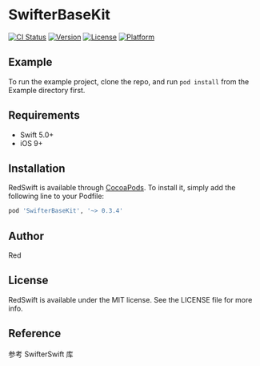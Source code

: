 # SwifterBaseKit

[![CI Status](https://img.shields.io/travis/Luowencai/RedSwift.svg?style=flat)](https://travis-ci.org/Luowencai/RedSwift)
[![Version](https://img.shields.io/cocoapods/v/RedSwift.svg?style=flat)](https://cocoapods.org/pods/RedSwift)
[![License](https://img.shields.io/cocoapods/l/RedSwift.svg?style=flat)](https://cocoapods.org/pods/RedSwift)
[![Platform](https://img.shields.io/cocoapods/p/RedSwift.svg?style=flat)](https://cocoapods.org/pods/RedSwift)

## Example

To run the example project, clone the repo, and run `pod install` from the Example directory first.



## Requirements

* Swift 5.0+
* iOS 9+



## Installation

RedSwift is available through [CocoaPods](https://cocoapods.org). To install
it, simply add the following line to your Podfile:

```ruby
pod 'SwifterBaseKit', '~> 0.3.4'
```



## Author

Red



## License

RedSwift is available under the MIT license. See the LICENSE file for more info.



## Reference

参考 SwifterSwift  库


